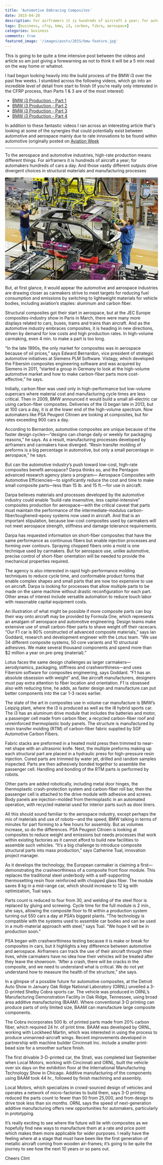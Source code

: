 ```yaml
---
title: 'Automotive Embracing Composites'
date: 2015-04-28
description: For airframers it is hundreds of aircraft a year; for automakers hundreds of cars a day
tags: [business, cfrp, bmw, i3, carbon, fibre, aerospace]
categories: business
comments: true
featured_image: '/images/posts/2015/bmw-feature.jpg'
---
```


This is going to be quite a time intensive post between the videos and article so am just giving a forewarning as not to think it will be a 5 min read on the way home or whatnot. 

I had begun looking heavily into the build process of the BMW i3 over the past few weeks. I stumbled across the following videos, which go into an incredible level of detail from start to finish (If you’re really only interested in the CFRP process, than Parts 1 & 3 are of the most interest)

* [BMW i3 Production - Part 1](https://youtu.be/gt1k3BLN7pw)
* [BMW i3 Production - Part 2](https://youtu.be/1u7XiBnwPCw)
* [BMW i3 Production - Part 3](https://youtu.be/htuVoxuMQFQ)
* [BMW i3 Production - Part 4]( https://youtu.be/kfISmVGCjxg)

In addition to these fantastic videos I ran across an interesting article that's looking at some of the synergies that could potentially exist between automotive and aerospace mainly due to rate innovations to be found within automotive (originally posted on [Aviation Week]( http://m.aviationweek.com/technology/automotive-industry-embraces-composites-can-aerospace-benefit)

---

To the aerospace and automotive industries, high-rate production means different things. For airframers it is hundreds of aircraft a year; for automakers hundreds of cars a day. And those vastly different outputs drive divergent choices in structural materials and manufacturing processes

![](/images/posts/2015/bmw.jpg)

But, at first glance, it would appear the automotive and aerospace industries are drawing closer as carmakers strive to meet targets for reducing fuel consumption and emissions by switching to lightweight materials for vehicle bodies, including aviation’s staples: aluminum and carbon fiber.

Structural composites got their start in aerospace, but at the JEC Europe composites-industry show in Paris in March, there were many more displays related to cars, buses, trams and trains than aircraft. And as the automotive industry embraces composites, it is heading in new directions, driven by demand for low costs and high production rates. In high-volume carmaking, even 4 min. to make a part is too long.

“In the late 1990s, the only market for composites was in aerospace because of oil prices,” says Edward Bernardon, vice president of strategic automotive initiatives at Siemens PLM Software. Vistagy, which developed the Fibersim composites engineering software and was acquired by Siemens in 2011, “started a group in Germany to look at the high-volume automotive market and how to make carbon-fiber parts more cost-effective,” he says.

Initially, carbon fiber was used only in high-performance but low-volume supercars where material cost and manufacturing cycle times are less critical. Then in 2009, BMW announced it would build a small all-electric car using carbon-fiber composites. Deliveries of the i3 began late in 2013, but at 100 cars a day, it is at the lower end of the high-volume spectrum. Now automakers like PSA Peugeot Citroen are looking at composites, but for rates exceeding 900 cars a day.

According to Bernardon, automotive composites are unique because of the faster design cycles—“designs can change daily or weekly for packaging reasons,” he says. As a result, manufacturing processes developed by airframers and carmakers have diverged. “Resin transfer molding of preforms is a big percentage in automotive, but only a small percentage in aerospace,” he says.

But can the automotive industry’s push toward low-cost, high-rate composites benefit aerospace? Darpa thinks so, and the Pentagon advanced research agency plans a program— Aerospace Composites with Automotive Efficiencies—to significantly reduce the cost and time to make small composite parts—less than 15 lb. and 15 ft.—for use in aircraft.

Darpa believes materials and processes developed by the automotive industry could enable “build-rate insensitive, less capital-intensive” composites production for aerospace—with the critical caveat that parts must maintain the performance of the intermediate-modulus carbon-fiber/toughened-epoxy systems now used in aircraft. And that is an important stipulation, because low-cost composites used by carmakers will not meet aerospace strength, stiffness and damage tolerance requirements.

Darpa has requested information on short-fiber composites that have the same performance as continuous fibers but enable injection processes and forming over contours. Spraying chopped fibers onto a mold is one technique used by carmakers. But for aerospace use, unlike automotive, precise control of short-fiber orientation will be needed to provide the mechanical properties required.

The agency is also interested in rapid high-performance molding techniques to reduce cycle time, and conformable product forms that enable complex shapes and small parts that are now too expensive to use on aircraft. Darpa is looking for processes that allow multiple parts to be made on the same machine without drastic reconfiguration for each part. Other areas of interest include versatile automation to reduce touch labor with reasonable capital equipment costs.

An illustration of what might be possible if more composite parts can buy their way onto aircraft may be provided by Formula One, which represents an amalgam of aerospace and automotive engineering. Design teams make extensive use of small carbon-fiber parts to shave weight off their racecars. “Our F1 car is 80% constructed of advanced composite materials,” says Ian Goddard, research and development engineer with the Lotus team. “We use 34 different composite systems, 50 core variants and 10 structural adhesives. We make several thousand components and spend more than $2 million a year on pre-preg (material).” 

Lotus faces the same design challenges as larger carmakers—aerodynamics, packaging, stiffness and crashworthiness—and uses Fibersim software for composites engineering, says Goddard. “F1 has an absolute obsession with weight” and, like aircraft manufacturers, designers must pay extra attention to fiber location and orientation. F1 is obsessed also with reducing time, he adds, as faster design and manufacture can put better components into the car 1-3 races earlier.

The state of the art in composites use in volume car manufacture is BMW’s Leipzig plant, where the i3 is produced as well as the i8 hybrid sports car. The i3 has an aluminum drive module that includes the batteries and motor, a passenger cell made from carbon fiber, a recycled carbon-fiber roof and unreinforced thermoplastic body panels. The structure is manufactured by resin transfer molding (RTM) of carbon-fiber fabric supplied by SGF Automotive Carbon Fibers.

Fabric stacks are preformed in a heated mold press then trimmed to near-net shape with an ultrasonic knife. Next, the multiple preforms making up each structural part are placed in a hydraulic press for high-pressure resin injection. Cured parts are trimmed by water jet, drilled and random samples inspected. Parts are then adhesively bonded together to assemble the passenger cell. Handling and bonding of the RTM parts is performed by robots.

Other parts are added robotically, including metal door hinges, the thermoplastic crash-protection system and carbon-fiber roll bar, then the passenger cell is attached to the drive module with adhesive and screws. Body panels are injection-molded from thermoplastic in an automated operation, with recycled material used for interior parts such as door liners.

All this should sound familiar to the aerospace industry, except perhaps the mix of materials and use of robots—and the speed, BMW talking in terms of minutes for part forming to a few hours for assembly. But as volumes increase, so do the differences. PSA Peugeot Citroen is looking at composites to reduce weight and emissions but needs processes that work within existing factories as it cannot afford to build new facilities to assemble such vehicles. “It’s a big challenge to introduce composite structural parts into mass production,” says Catherine Tual, innovation project manager.

As it develops the technology, the European carmaker is claiming a first—demonstrating the crashworthiness of a composite front floor module. This replaces the traditional steel underbody with a self-supporting thermosetting resin floor reinforced with chopped glass fiber. The module saves 8 kg in a mid-range car, which should increase to 12 kg with optimization, Tual says.

Parts count is reduced to four from 30, and welding of the steel floor is replaced by gluing and screwing. Cycle time for the full module is 2 min., she says, allowing the composite floor to fit within a production system turning out 550 cars a day at PSA’s biggest plants. “The technology is compatible with the systems used to assemble car bodies and can be used in a multi-material approach with steel,” says Tual. “We hope it will be in production soon.”

PSA began with crashworthiness testing because it is make or break for composites in cars, but it highlights a key difference between automotive and aerospace. Airframers can track the use of their aircraft through their lives, while carmakers have no idea how their vehicles will be treated after they leave the showroom. “After a crash, there will be cracks in the composite, and we need to understand what is critical. We do not yet understand how to measure the health of the structure,” she says.

In a glimpse of a possible future for automotive composites, at the Detroit Auto Show in January Oak Ridge National Laboratory (ORNL) unveiled a 3-D-printed Shelby Cobra sports car. The vehicle was produced in ORNL’s Manufacturing Demonstration Facility in Oak Ridge, Tennessee, using broad area additive manufacturing (BAAM). Where conventional 3-D printing can produce parts of only limited size, BAAM can manufacture large composite components.

The Cobra incorporates 500 lb. of printed parts made from 20% carbon fiber, which required 24 hr. of print time. BAAM was developed by ORNL, working with Lockheed Martin, which was interested in using the process to produce unmanned-aircraft wings. Recent improvements developed in partnership with machine builder Cincinnati Inc. include a smaller print-bead size for a smoother surface finish.

The first drivable 3-D-printed car, the Strati, was completed last September when Local Motors, working with Cincinnati and ORNL, built the vehicle over six days on the exhibition floor at the International Manufacturing Technology Show in Chicago. Additive manufacturing of the components using BAAM took 44 hr., followed by finish machining and assembly.

Local Motors, which specializes in crowd-sourced design of vehicles and operates a network of micro-factories to build them, says 3-D printing reduced the parts count to fewer than 50 from 25,000, and from design to drive took less than six months. ORNL says the speed of next-generation additive manufacturing offers new opportunities for automakers, particularly in prototyping. 

It’s really exciting to see where the future will lie with composites as we hopefully find new ways to manufacture them at a rate and price point which makes them more applicable for wider purposes. I really have the feeling where at a stage that must have been like the first generation of metallic aircraft coming from wooden air-frames; it’s going to be quite the journey to see how the next 10 years or so pans out. 

Cheers Clint